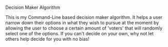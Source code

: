 Decision Maker Algorithm


This is my Command-Line based decision maker algorithm. 
It helps a user narrow down their options in what they wish to pursue at the moment by allowing the user to choose a certain amount of 'voters' that will randomly select one of the options. 
If you can't decide on your own, why not let others help decide for you with no bias!
